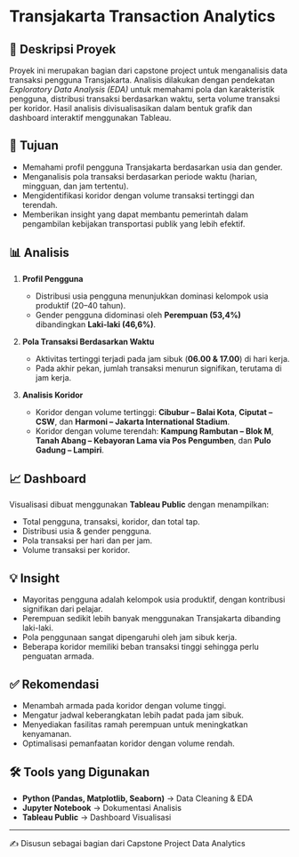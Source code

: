 # Transjakarta Transaction Analytics

## 📌 Deskripsi Proyek
Proyek ini merupakan bagian dari capstone project untuk menganalisis data transaksi pengguna Transjakarta. Analisis dilakukan dengan pendekatan *Exploratory Data Analysis (EDA)* untuk memahami pola dan karakteristik pengguna, distribusi transaksi berdasarkan waktu, serta volume transaksi per koridor. Hasil analisis divisualisasikan dalam bentuk grafik dan dashboard interaktif menggunakan Tableau.

## 🎯 Tujuan
- Memahami profil pengguna Transjakarta berdasarkan usia dan gender.
- Menganalisis pola transaksi berdasarkan periode waktu (harian, mingguan, dan jam tertentu).
- Mengidentifikasi koridor dengan volume transaksi tertinggi dan terendah.
- Memberikan insight yang dapat membantu pemerintah dalam pengambilan kebijakan transportasi publik yang lebih efektif.

## 📊 Analisis
1. **Profil Pengguna**
   - Distribusi usia pengguna menunjukkan dominasi kelompok usia produktif (20–40 tahun).
   - Gender pengguna didominasi oleh **Perempuan (53,4%)** dibandingkan **Laki-laki (46,6%)**.

2. **Pola Transaksi Berdasarkan Waktu**
   - Aktivitas tertinggi terjadi pada jam sibuk (**06.00 & 17.00**) di hari kerja.
   - Pada akhir pekan, jumlah transaksi menurun signifikan, terutama di jam kerja.

3. **Analisis Koridor**
   - Koridor dengan volume tertinggi: **Cibubur – Balai Kota**, **Ciputat – CSW**, dan **Harmoni – Jakarta International Stadium**.
   - Koridor dengan volume terendah: **Kampung Rambutan – Blok M**, **Tanah Abang – Kebayoran Lama via Pos Pengumben**, dan **Pulo Gadung – Lampiri**.

## 📈 Dashboard
Visualisasi dibuat menggunakan **Tableau Public** dengan menampilkan:
- Total pengguna, transaksi, koridor, dan total tap.
- Distribusi usia & gender pengguna.
- Pola transaksi per hari dan per jam.
- Volume transaksi per koridor.

## 💡 Insight
- Mayoritas pengguna adalah kelompok usia produktif, dengan kontribusi signifikan dari pelajar.
- Perempuan sedikit lebih banyak menggunakan Transjakarta dibanding laki-laki.
- Pola penggunaan sangat dipengaruhi oleh jam sibuk kerja.
- Beberapa koridor memiliki beban transaksi tinggi sehingga perlu penguatan armada.

## ✅ Rekomendasi
- Menambah armada pada koridor dengan volume tinggi.
- Mengatur jadwal keberangkatan lebih padat pada jam sibuk.
- Menyediakan fasilitas ramah perempuan untuk meningkatkan kenyamanan.
- Optimalisasi pemanfaatan koridor dengan volume rendah.

## 🛠 Tools yang Digunakan
- **Python (Pandas, Matplotlib, Seaborn)** → Data Cleaning & EDA
- **Jupyter Notebook** → Dokumentasi Analisis
- **Tableau Public** → Dashboard Visualisasi

---
✍️ Disusun sebagai bagian dari Capstone Project Data Analytics
